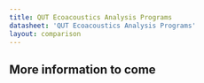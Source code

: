 ```yaml
---
title: QUT Ecoacoustics Analysis Programs
datasheet: 'QUT Ecoacoustics Analysis Programs'
layout: comparison
---
```


## More information to come